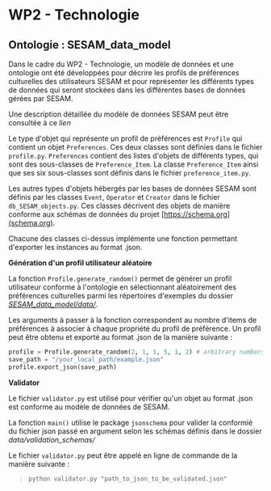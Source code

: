# WP2 - Technologie 

## Ontologie : SESAM_data_model

Dans le cadre du WP2 - Technologie, un modèle de données et une ontologie ont été développées pour décrire les profils de préférences culturelles des utilisateurs SESAM et pour représenter les différents types de données qui seront stockées dans les différentes bases de données gérées par SESAM.

Une description détaillée du modèle de données SESAM peut être consultée à ce *lien*

Le type d'objet qui représente un profil de préférences est `Profile` qui contient un objet `Preferences`. Ces deux classes sont définies dans le fichier `profile.py`. `Preferences` contient des listes d'objets de différents types, qui sont des sous-classes de `Preference_Item`. La classe `Preference_Item` ainsi que ses six sous-classes sont définis dans le fichier `preference_item.py`.

Les autres types d'objets hébergés par les bases de données SESAM sont définis par les classes `Event`, `Operator` et `Creator` dans le fichier `db_SESAM_objects.py`. Ces classes décrivent des objets de manière conforme aux schémas de données du projet [https://schema.org](schema.org). 

Chacune des classes ci-dessus implémente une fonction permettant d'exporter les instances au format .json. 

**Génération d'un profil utilisateur aléatoire**

La fonction `Profile.generate_random()` permet de générer un profil utilisateur conforme à l'ontologie en sélectionnant aléatoirement des préférences culturelles parmi les répertoires d'exemples du dossier [*SESAM_data_model/data/*](SESAM_data_model/data). 

Les arguments à passer à la fonction correspondent au nombre d'items de préférences à associer à chaque propriété du profil de préférence. 
Un profil peut être obtenu et exporté au format .json de la manière suivante : 

```python 
profile = Profile.generate_random(2, 1, 1, 5, 1, 2) # arbitrary numbers
save_path = "/your_local_path/example.json"
profile.export_json(save_path)
```


**Validator**

Le fichier `validator.py` est utilisé pour vérifier qu'un objet au format .json est conforme au modèle de données de SESAM. 

La fonction `main()` utilise le package `jsonschema` pour valider la conformié du fichier json passé en argument selon les schémas définis dans le dossier *data/validation_schemas/*  

Le fichier `validator.py` peut être appelé en ligne de commande de la manière suivante : 
> `python validator.py "path_to_json_to_be_validated.json"`

